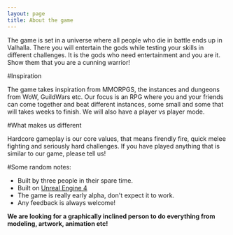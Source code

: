 ```yaml
---
layout: page
title: About the game
---
```


The game is set in a universe where all people who die in battle ends up in Valhalla. There you will entertain the gods while testing your skills in different challenges. It is the gods who need entertainment and you are it. Show them that you are a cunning warrior!

#Inspiration

The game takes inspiration from MMORPGS, the instances and dungeons from WoW, GuildWars etc. Our focus is an RPG where you and your friends can come together and beat different instances, some small and some that will takes weeks to finish. We will also have a player vs player mode.

#What makes us different

Hardcore gameplay is our core values, that means firendly fire, quick melee fighting and seriously hard challenges. If you have played anything that is similar to our game, please tell us!

#Some random notes:

* Built by three people in their spare time.
* Built on [Unreal Engine 4](http://unreal.com)
* The game is really early alpha, don't expect it to work.
* Any feedback is always welcome!

**We are looking for a graphically inclined person to do everything from modeling, artwork, animation etc!**
